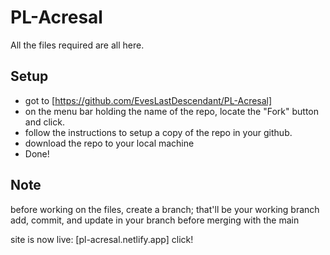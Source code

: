 # PL-Acresal

All the files required are all here.

## Setup

* got to [https://github.com/EvesLastDescendant/PL-Acresal]
* on the menu bar holding the name of the repo, locate the "Fork" button and click.
* follow the instructions to setup a copy of the repo in your github.
* download the repo to your local machine
* Done!

## Note

before working on the files, create a branch; that'll be your working branch
add, commit, and update in your branch before merging with the main

site is now live:
[pl-acresal.netlify.app]
click!

